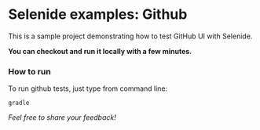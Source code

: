 Selenide examples: Github
========================

This is a sample project demonstrating how to test GitHub UI with Selenide.

**You can checkout and run it locally with a few minutes.**

### How to run

To run github tests, just type from command line:

```
gradle
```

_Feel free to share your feedback!_
